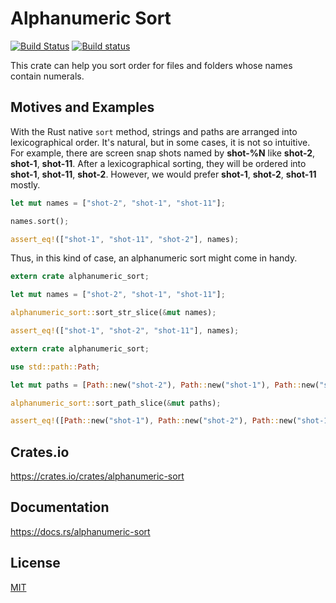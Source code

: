 Alphanumeric Sort
====================

[![Build Status](https://travis-ci.org/magiclen/alphanumeric-sort.svg?branch=master)](https://travis-ci.org/magiclen/alphanumeric-sort)
[![Build status](https://ci.appveyor.com/api/projects/status/rpl57gugi6eojwms/branch/master?svg=true)](https://ci.appveyor.com/project/magiclen/alphanumeric-sort/branch/master)

This crate can help you sort order for files and folders whose names contain numerals.

## Motives and Examples

With the Rust native `sort` method, strings and paths are arranged into lexicographical order. It's natural, but in some cases, it is not so intuitive. For example, there are screen snap shots named by **shot-%N** like **shot-2**, **shot-1**, **shot-11**. After a lexicographical sorting, they will be ordered into **shot-1**, **shot-11**, **shot-2**. However, we would prefer **shot-1**, **shot-2**, **shot-11** mostly.

```rust
let mut names = ["shot-2", "shot-1", "shot-11"];

names.sort();

assert_eq!(["shot-1", "shot-11", "shot-2"], names);
```

Thus, in this kind of case, an alphanumeric sort might come in handy.

```rust
extern crate alphanumeric_sort;

let mut names = ["shot-2", "shot-1", "shot-11"];

alphanumeric_sort::sort_str_slice(&mut names);

assert_eq!(["shot-1", "shot-2", "shot-11"], names);
```

```rust
extern crate alphanumeric_sort;

use std::path::Path;

let mut paths = [Path::new("shot-2"), Path::new("shot-1"), Path::new("shot-11")];

alphanumeric_sort::sort_path_slice(&mut paths);

assert_eq!([Path::new("shot-1"), Path::new("shot-2"), Path::new("shot-11")], paths);
```

## Crates.io

https://crates.io/crates/alphanumeric-sort

## Documentation

https://docs.rs/alphanumeric-sort

## License

[MIT](LICENSE)